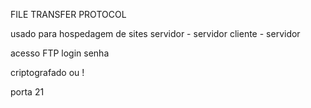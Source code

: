 
FILE TRANSFER PROTOCOL

usado para hospedagem de sites 
servidor -  servidor
cliente    -  servidor


acesso FTP
login
senha


criptografado ou !


porta 21